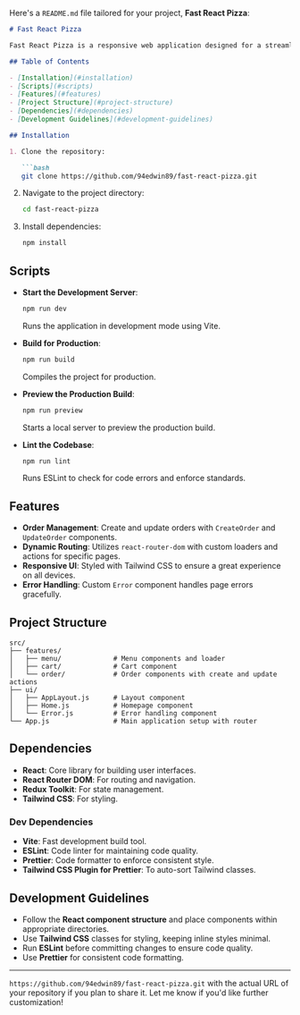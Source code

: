 Here's a `README.md` file tailored for your project, **Fast React Pizza**:

```markdown
# Fast React Pizza

Fast React Pizza is a responsive web application designed for a streamlined pizza ordering experience. Built with React, Vite, and Tailwind CSS, it leverages `react-router-dom` for routing and Redux Toolkit for state management.

## Table of Contents

- [Installation](#installation)
- [Scripts](#scripts)
- [Features](#features)
- [Project Structure](#project-structure)
- [Dependencies](#dependencies)
- [Development Guidelines](#development-guidelines)

## Installation

1. Clone the repository:

   ```bash
   git clone https://github.com/94edwin89/fast-react-pizza.git
   ```

2. Navigate to the project directory:

   ```bash
   cd fast-react-pizza
   ```

3. Install dependencies:

   ```bash
   npm install
   ```

## Scripts

- **Start the Development Server**: 
   ```bash
   npm run dev
   ```
  Runs the application in development mode using Vite.

- **Build for Production**: 
   ```bash
   npm run build
   ```
  Compiles the project for production.

- **Preview the Production Build**: 
   ```bash
   npm run preview
   ```
  Starts a local server to preview the production build.

- **Lint the Codebase**: 
   ```bash
   npm run lint
   ```
  Runs ESLint to check for code errors and enforce standards.

## Features

- **Order Management**: Create and update orders with `CreateOrder` and `UpdateOrder` components.
- **Dynamic Routing**: Utilizes `react-router-dom` with custom loaders and actions for specific pages.
- **Responsive UI**: Styled with Tailwind CSS to ensure a great experience on all devices.
- **Error Handling**: Custom `Error` component handles page errors gracefully.

## Project Structure

```
src/
├── features/
│   ├── menu/             # Menu components and loader
│   ├── cart/             # Cart component
│   └── order/            # Order components with create and update actions
├── ui/
│   ├── AppLayout.js      # Layout component
│   ├── Home.js           # Homepage component
│   └── Error.js          # Error handling component
└── App.js                # Main application setup with router
```

## Dependencies

- **React**: Core library for building user interfaces.
- **React Router DOM**: For routing and navigation.
- **Redux Toolkit**: For state management.
- **Tailwind CSS**: For styling.

### Dev Dependencies

- **Vite**: Fast development build tool.
- **ESLint**: Code linter for maintaining code quality.
- **Prettier**: Code formatter to enforce consistent style.
- **Tailwind CSS Plugin for Prettier**: To auto-sort Tailwind classes.

## Development Guidelines

- Follow the **React component structure** and place components within appropriate directories.
- Use **Tailwind CSS** classes for styling, keeping inline styles minimal.
- Run **ESLint** before committing changes to ensure code quality.
- Use **Prettier** for consistent code formatting.



---

`https://github.com/94edwin89/fast-react-pizza.git` with the actual URL of your repository if you plan to share it. 
Let me know if you'd like further customization!